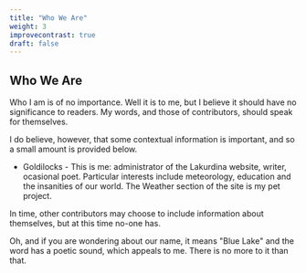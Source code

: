 ```yaml
---
title: "Who We Are"
weight: 3
improvecontrast: true
draft: false
---
```


## Who We Are

Who I am is of no importance. Well it is to me, but I believe it should have no significance to readers. My words, and those of contributors, should speak for themselves.  

I do believe, however, that some contextual information is important, and so a small amount is provided below.

- Goldilocks - This is me: administrator of the Lakurdina website, writer, ocasional poet. Particular interests include meteorology, education and the insanities of our world. The Weather section of the site is my pet project.

In time, other contributors may choose to include information about themselves, but at this time no-one has.  

Oh, and if you are wondering about our name, it means "Blue Lake" and the word has a poetic sound, which appeals to me. There is no more to it than that.

